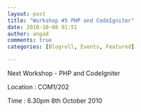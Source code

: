 ```yaml
---
layout: post
title: "Workshop #5 PHP and CodeIgniter"
date: 2010-10-08 01:51
author: angad
comments: true
categories: [Blogroll, Events, Featured]

---
```

Next Workshop - PHP and CodeIgniter

Location : COM1/202

Time : 6.30pm 8th October 2010
